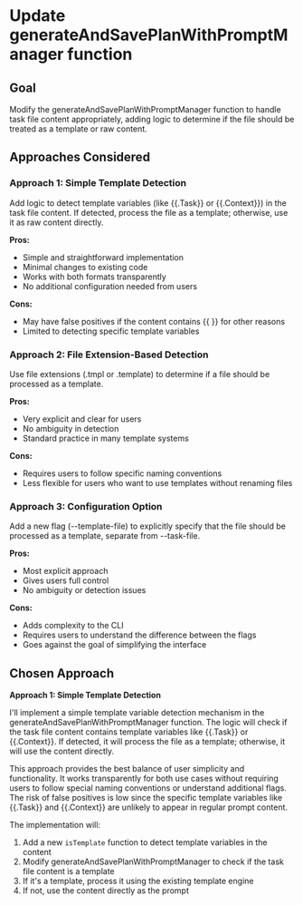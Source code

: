 # Update generateAndSavePlanWithPromptManager function

## Goal
Modify the generateAndSavePlanWithPromptManager function to handle task file content appropriately, adding logic to determine if the file should be treated as a template or raw content.

## Approaches Considered

### Approach 1: Simple Template Detection
Add logic to detect template variables (like {{.Task}} or {{.Context}}) in the task file content. If detected, process the file as a template; otherwise, use it as raw content directly.

**Pros:**
- Simple and straightforward implementation
- Minimal changes to existing code
- Works with both formats transparently
- No additional configuration needed from users

**Cons:**
- May have false positives if the content contains {{ }} for other reasons
- Limited to detecting specific template variables

### Approach 2: File Extension-Based Detection
Use file extensions (.tmpl or .template) to determine if a file should be processed as a template.

**Pros:**
- Very explicit and clear for users
- No ambiguity in detection
- Standard practice in many template systems

**Cons:**
- Requires users to follow specific naming conventions
- Less flexible for users who want to use templates without renaming files

### Approach 3: Configuration Option
Add a new flag (--template-file) to explicitly specify that the file should be processed as a template, separate from --task-file.

**Pros:**
- Most explicit approach
- Gives users full control
- No ambiguity or detection issues

**Cons:**
- Adds complexity to the CLI
- Requires users to understand the difference between the flags
- Goes against the goal of simplifying the interface

## Chosen Approach
**Approach 1: Simple Template Detection**

I'll implement a simple template variable detection mechanism in the generateAndSavePlanWithPromptManager function. The logic will check if the task file content contains template variables like {{.Task}} or {{.Context}}. If detected, it will process the file as a template; otherwise, it will use the content directly.

This approach provides the best balance of user simplicity and functionality. It works transparently for both use cases without requiring users to follow special naming conventions or understand additional flags. The risk of false positives is low since the specific template variables like {{.Task}} and {{.Context}} are unlikely to appear in regular prompt content.

The implementation will:
1. Add a new `isTemplate` function to detect template variables in the content
2. Modify generateAndSavePlanWithPromptManager to check if the task file content is a template
3. If it's a template, process it using the existing template engine
4. If not, use the content directly as the prompt
